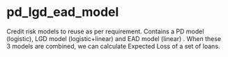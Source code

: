 # pd_lgd_ead_model
Credit risk models to reuse as per requirement. Contains a PD model (logistic), LGD model (logistic+linear) and EAD model (linear) . When these 3 models are combined, we can calculate Expected Loss of a set of loans.
